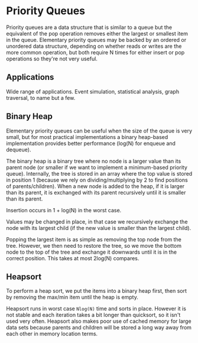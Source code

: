 # Priority Queues

Priority queues are a data structure that is similar to a queue but the equivalent of the pop operation removes either the largest or smallest item in the queue. Elementary priority queues may be backed by an ordered or unordered data structure, depending on whether reads or writes are the more common operation, but both require N times for either insert or pop operations so they're not very useful.

## Applications

Wide range of applications. Event simulation, statistical analysis, graph traversal, to name but a few.

## Binary Heap

Elementary priority queues can be useful when the size of the queue is very small, but for most practical implementations a binary heap-based implementation provides better performance (log(N) for enqueue and dequeue).

The binary heap is a binary tree where no node is a larger value than its parent node (or smaller if we want to implement a minimum-based priority queue). Internally, the tree is stored in an array where the top value is stored in position 1 (because we rely on dividing/multiplying by 2 to find positions of parents/children). When a new node is added to the heap, if it is larger than its parent, it is exchanged with its parent recursively until it is smaller than its parent.

Insertion occurs in 1 + log(N) in the worst case.

Values may be changed in place, in that case we recursively exchange the node with its largest child (if the new value is smaller than the largest child).

Popping the largest item is as simple as removing the top node from the tree. However, we then need to restore the tree, so we move the bottom node to the top of the tree and exchange it downwards until it is in the correct position. This takes at most 2log(N) compares.

## Heapsort

To perform a heap sort, we put the items into a binary heap first, then sort by removing the max/min item until the heap is empty.

Heapsort runs in worst case `Nlog(N)` time and sorts in place. However it is not stable and each iteration takes a bit longer than quicksort, so it isn't used very often. Heapsort also makes poor use of cached memory for large data sets because parents and children will be stored a long way away from each other in memory location terms.
